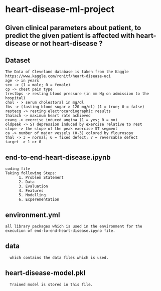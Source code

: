 # heart-disease-ml-project

## Given clinical parameters about patient, to predict the given patient is affected with heart-disease or not heart-disease ?
## Dataset
    The Data of Cleveland database is taken from the Kaggle https://www.kaggle.com/ronitf/heart-disease-uci
    age -> in years
    sex -> (1 = male; 0 = female)
    cp -> chest pain type
    trestbps -> resting blood pressure (in mm Hg on admission to the hospital)
    chol - > serum cholestoral in mg/dl
    fbs -> (fasting blood sugar > 120 mg/dl) (1 = true; 0 = false)
    restecg -> resting electrocardiographic results
    thalach -> maximum heart rate achieved
    exang -> exercise induced angina (1 = yes; 0 = no)
    oldpeak -> ST depression induced by exercise relative to rest
    slope -> the slope of the peak exercise ST segment
    ca -> number of major vessels (0-3) colored by flourosopy
    thal -> 3 = normal; 6 = fixed defect; 7 = reversable defect
    target -> 1 or 0


## end-to-end-heart-disease.ipynb
    coding file
    Taking following Steps:
          1. Problem Statement
          2. Data
          3. Evaluation
          4. Features
          5. Modelling
          6. Experementation
          
## environment.yml
    all library packages which is used in the environment for the execution of end-to-end-heart-disease.ipynb file.
    
## data
      which contains the data files which is used.
      
## heart-disease-model.pkl
      Trained model is stored in this file.
